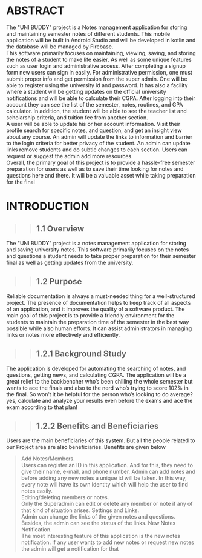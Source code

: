 # ABSTRACT

The "UNI BUDDY" project is a Notes management application for storing and maintaining semester notes of different students. This mobile application will be built in Android Studio and will be developed in kotlin and the database will be managed by Firebase.<br>
This software primarily focuses on maintaining, viewing, saving, and storing the notes of a student to make life easier. As well as some unique features such as user login and administrative access. After completing a signup form new users can sign in easily. For administrative permission, one must submit proper info and get permission from the super admin. One will be able to register using the university id and password. It has also a facility where a student will be getting updates on the official university notifications and will be able to calculate their CGPA. After logging into their account they can see the list of the semester, notes, routines, and GPA calculator. In addition, the student will be able to see the teacher list and scholarship criteria, and tuition fee from another section.<br>
A user will be able to update his or her account information. Visit their profile search for specific notes, and question, and get an insight view about any course. An admin will update the links to information and barrier to the login criteria for better privacy of the student. An admin can update links remove students and do subtle changes to each section. Users can request or suggest the admin add more resources.<br>
Overall, the primary goal of this project is to provide a hassle-free semester preparation for users as well as to save their time looking for notes and questions here and there. It will be a valuable asset while taking preparation for the final

# INTRODUCTION

>> ## 1.1 Overview <br>
The "UNI BUDDY" project is a notes management application for storing and saving university notes. This software primarily focuses on the notes and questions a student needs to take proper preparation for their semester final as well as getting updates from the university.

>> ## 1.2 Purpose<br>
Reliable documentation is always a must-needed thing for a well-structured project. The presence of documentation helps to keep track of all aspects of an application, and it improves the quality of a software product.
The main goal of this project is to provide a friendly environment for the students to maintain the preparation time of the semester in the best way possible while also human efforts. It can assist administrators in managing links or notes more effectively and efficiently.

>> ## 1.2.1 Background Study<br>
The application is developed for automating the searching of notes, and questions, getting news, and calculating CGPA. The application will be a great relief to the backbencher who’s been chilling the whole semester but wants to ace the finals and also to the nerd who’s trying to score 102% in the final. So won’t it be helpful for the person who’s looking to do average? yes, calculate and analyze your results even before the exams and ace the exam according to that plan!

>> ## 1.2.2 Benefits and Beneficiaries<br>
Users are the main beneficiaries of this system. But all the people related to our Project area are also beneficiaries. Benefits are given below<br>
> Add Notes/Members.<br>
Users can register an ID in this application. And for this, they need to give their name, e-mail, and phone number. Admin can add notes and before adding
any new notes a unique id will be taken. In this way, every note will have its own identity which will help the user to find notes easily.<br>
> Editing/deleting members or notes.<br>
Only the Superadmin can edit or delete any member or note if any of that kind of situation arises.
> Settings and Links.<br>
Admin can change the links of the given notes and questions. Besides, the admin can see the status of the links.
> New Notes Notification.<br>
The most interesting feature of this application is the new notes notification. If any user wants to add new notes or request new notes the admin will get a notification for that